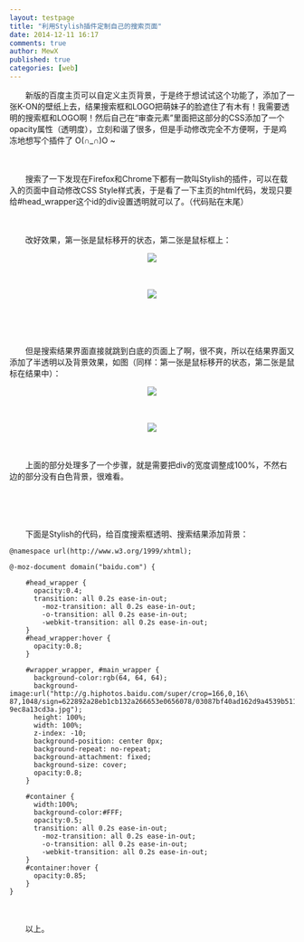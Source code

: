 ```yaml
---
layout: testpage
title: "利用Stylish插件定制自己的搜索页面"
date: 2014-12-11 16:17
comments: true
author: MewX
published: true
categories: [web]
---
```


　　新版的百度主页可以自定义主页背景，于是终于想试试这个功能了，添加了一张K-ON的壁纸上去，结果搜索框和LOGO把萌妹子的脸遮住了有木有！我需要透明的搜索框和LOGO啊！然后自己在“审查元素”里面把这部分的CSS添加了一个opacity属性（透明度），立刻和谐了很多，但是手动修改完全不方便啊，于是鸡冻地想写个插件了 O(∩_∩)O ~  

　　  

　　搜索了一下发现在Firefox和Chrome下都有一款叫Stylish的插件，可以在载入的页面中自动修改CSS Style样式表，于是看了一下主页的html代码，发现只要给#head_wrapper这个id的div设置透明就可以了。（代码贴在末尾）  

　　  

　　改好效果，第一张是鼠标移开的状态，第二张是鼠标框上：  
<center><a href="{{ site.cdn }}imgs/201412/02-stylish-baidu-home.png" target="_blank"><img src="{{ site.cdn }}imgs/201412/02-stylish-baidu-home.png" style="max-width:100%; height:auto;"/></a></center>  

　　  

<center><a href="{{ site.cdn }}imgs/201412/03-stylish-baidu-home-focus.png" target="_blank"><img src="{{ site.cdn }}imgs/201412/03-stylish-baidu-home-focus.png" style="max-width:100%; height:auto;"/></a></center>  

　　  

　　  

　　但是搜索结果界面直接就跳到白底的页面上了啊，很不爽，所以在结果界面又添加了半透明以及背景效果，如图（同样：第一张是鼠标移开的状态，第二张是鼠标在结果中）：  
<center><a href="{{ site.cdn }}imgs/201412/04-stylish-baidu-result.png" target="_blank"><img src="{{ site.cdn }}imgs/201412/04-stylish-baidu-result.png" style="max-width:100%; height:auto;"/></a></center>  

　　  

<center><a href="{{ site.cdn }}imgs/201412/05-stylish-baidu-result-focus.png" target="_blank"><img src="{{ site.cdn }}imgs/201412/05-stylish-baidu-result-focus.png" style="max-width:100%; height:auto;"/></a></center>  

　　  

　　上面的部分处理多了一个步骤，就是需要把div的宽度调整成100%，不然右边的部分没有白色背景，很难看。  

　　  

　　  

　　下面是Stylish的代码，给百度搜索框透明、搜索结果添加背景：  

<?prettify lang=css?>
    @namespace url(http://www.w3.org/1999/xhtml);
    
    @-moz-document domain("baidu.com") {
    
        #head_wrapper {
          opacity:0.4;
          transition: all 0.2s ease-in-out;
        	-moz-transition: all 0.2s ease-in-out;
        	-o-transition: all 0.2s ease-in-out;
        	-webkit-transition: all 0.2s ease-in-out;
        }
        #head_wrapper:hover {
          opacity:0.8;
        }
        
        #wrapper_wrapper, #main_wrapper {
          background-color:rgb(64, 64, 64);
          background-image:url("http://g.hiphotos.baidu.com/super/crop=166,0,16\
    87,1048/sign=622892a28eb1cb132a266653e0656078/03087bf40ad162d9a4539b5112dfa\
    9ec8a13cd3a.jpg");
          height: 100%;
          width: 100%;
          z-index: -10;
          background-position: center 0px;
          background-repeat: no-repeat;
          background-attachment: fixed;
          background-size: cover;
          opacity:0.8;
        }
        
        #container {
          width:100%;
          background-color:#FFF;
          opacity:0.5;
          transition: all 0.2s ease-in-out;
        	-moz-transition: all 0.2s ease-in-out;
        	-o-transition: all 0.2s ease-in-out;
        	-webkit-transition: all 0.2s ease-in-out;
        }
        #container:hover {
          opacity:0.85;
        }
    }

　　  

　　以上。  
